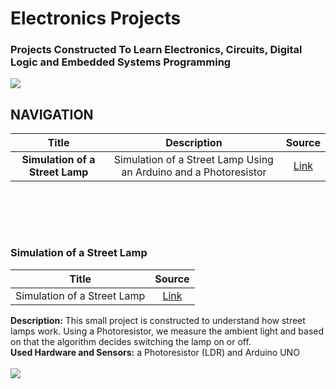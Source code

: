 # Electronics Projects
### Projects Constructed To Learn Electronics, Circuits, Digital Logic and Embedded Systems Programming

<img src="https://www.taraztechnologies.com/wp-content/uploads/2015/11/PCBA2.jpg">


<br>

## NAVIGATION

| __Title__        | __Description__           | __Source__  |
| :-------------: |:-------------:| :-----:|
| __Simulation of a Street Lamp__    | Simulation of a Street Lamp Using an Arduino and a Photoresistor | [Link](https://github.com/fatihcinar1/miscellaneous-algorithms/blob/master/The%20Algorithms/Coordinate%20Class%20and%20Distance%20Between%20Two%20Coordinates/Coordinate.cpp) |


<br>

<br><br>
### Simulation of a Street Lamp

| Title        |  Source  |
| :-------------: | :-----:|
| Simulation of a Street Lamp    | [Link](https://github.com/fatihcinar1/miscellaneous-algorithms/blob/master/The%20Algorithms/Coordinate%20Class%20and%20Distance%20Between%20Two%20Coordinates/Coordinate.cpp) |

__Description:__ This small project is constructed to understand how street lamps work. Using a Photoresistor, we measure the ambient light and based on that the algorithm decides switching the lamp on or off. <br>
__Used Hardware and Sensors:__  a Photoresistor (LDR) and Arduino UNO
<br><br>
<img src="http://i1.wp.com/sites.google.com/a/nkcps.k12.va.us/mrs-horne-6th-grade-history/_/rsrc/1410348455867/class-webquests/longitude-latitude/Image.jpg?resize=450,300">
<br> <br><br><br>
